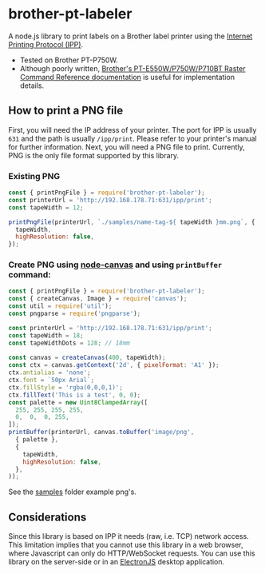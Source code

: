 # brother-pt-labeler

A node.js library to print labels on a Brother label printer using the [Internet Printing Protocol (IPP)](https://en.wikipedia.org/wiki/Internet_Printing_Protocol).

 - Tested on Brother PT-P750W.
 - Although poorly written, [Brother's PT-E550W/P750W/P710BT Raster Command Reference documentation](https://download.brother.com/welcome/docp100064/cv_pte550wp750wp710bt_eng_raster_101.pdf) is useful for implementation details.

## How to print a PNG file
First, you will need the IP address of your printer. The port for IPP is usually `631` and the path is usually `/ipp/print`. Please refer to your printer's manual for further information. Next, you will need a PNG file to print. Currently, PNG is the only file format supported by this library.


### Existing PNG
```javascript
const { printPngFile } = require('brother-pt-labeler');
const printerUrl = 'http://192.168.178.71:631/ipp/print';
const tapeWidth = 12;

printPngFile(printerUrl, `./samples/name-tag-${ tapeWidth }mm.png`, { 
  tapeWidth,
  highResolution: false,  
});
```

### Create PNG using [node-canvas](https://www.npmjs.com/package/canvas) and using `printBuffer` command:
```javascript
const { printPngFile } = require('brother-pt-labeler');
const { createCanvas, Image } = require('canvas');
const util = require('util');
const pngparse = require('pngparse');

const printerUrl = 'http://192.168.178.71:631/ipp/print';
const tapeWidth = 18;
const tapeWidthDots = 128; // 18mm
  
const canvas = createCanvas(400, tapeWidth);
const ctx = canvas.getContext('2d', { pixelFormat: 'A1' });
ctx.antialias = 'none';
ctx.font = `50px Arial`;
ctx.fillStyle = 'rgba(0,0,0,1)';
ctx.fillText('This is a test', 0, 0);
const palette = new Uint8ClampedArray([
  255, 255, 255, 255,
  0,  0,  0, 255,
]);
printBuffer(printerUrl, canvas.toBuffer('image/png',
  { palette },
  { 
    tapeWidth,
    highResolution: false,  
  },
));
```

See the [samples](https://github.com/smysnk/node-brother-pt-labeler/tree/master/samples) folder example png's.

## Considerations

Since this library is based on IPP it needs (raw, i.e. TCP) network access. This limitation implies that you cannot use this library in a web browser, where Javascript can only do HTTP/WebSocket requests. You can use this library on the server-side or in an [ElectronJS](https://www.electronjs.org/) desktop application.
